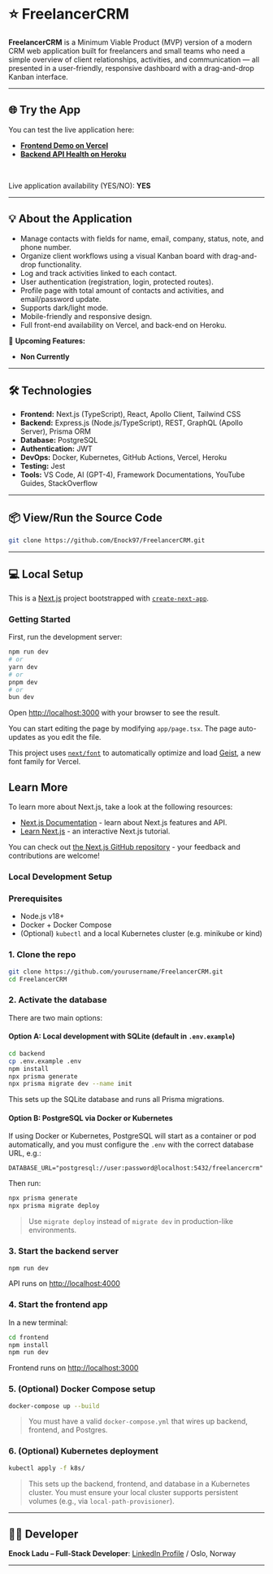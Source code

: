 # ⭐ FreelancerCRM

**FreelancerCRM** is a Minimum Viable Product (MVP) version of a modern CRM web application built for freelancers and small teams who need a simple overview of client relationships, activities, and communication — all presented in a user-friendly, responsive dashboard with a drag-and-drop Kanban interface.

---

## 🌐 Try the App

You can test the live application here: 
- **[Frontend Demo on Vercel](https://freelancercrm-deployment.vercel.app)**
- **[Backend API Health on Heroku](https://freelancercrm-backend-838d0cf51a08.herokuapp.com/api/health)**

<br>

Live application availability (YES/NO): **YES**

---

## 💡 About the Application

- Manage contacts with fields for name, email, company, status, note, and phone number.
- Organize client workflows using a visual Kanban board with drag-and-drop functionality.
- Log and track activities linked to each contact.
- User authentication (registration, login, protected routes).
- Profile page with total amount of contacts and activities, and email/password update.
- Supports dark/light mode.
- Mobile-friendly and responsive design.
- Full front-end availability on Vercel, and back-end on Heroku.

🙏 **Upcoming Features:**
- **Non Currently**

---

## 🛠️ Technologies

- **Frontend:** Next.js (TypeScript), React, Apollo Client, Tailwind CSS
- **Backend:** Express.js (Node.js/TypeScript), REST, GraphQL (Apollo Server), Prisma ORM
- **Database:** PostgreSQL
- **Authentication:** JWT
- **DevOps:** Docker, Kubernetes, GitHub Actions, Vercel, Heroku
- **Testing:** Jest
- **Tools:** VS Code, AI (GPT-4), Framework Documentations, YouTube Guides, StackOverflow

---

## 📦 View/Run the Source Code

```sh
git clone https://github.com/Enock97/FreelancerCRM.git
```

---

## 💻 Local Setup

This is a [Next.js](https://nextjs.org) project bootstrapped with [`create-next-app`](https://nextjs.org/docs/app/api-reference/cli/create-next-app).

### Getting Started

First, run the development server:

```bash
npm run dev
# or
yarn dev
# or
pnpm dev
# or
bun dev
```

Open [http://localhost:3000](http://localhost:3000) with your browser to see the result.

You can start editing the page by modifying `app/page.tsx`. The page auto-updates as you edit the file.

This project uses [`next/font`](https://nextjs.org/docs/app/building-your-application/optimizing/fonts) to automatically optimize and load [Geist](https://vercel.com/font), a new font family for Vercel.

## Learn More

To learn more about Next.js, take a look at the following resources:

- [Next.js Documentation](https://nextjs.org/docs) - learn about Next.js features and API.
- [Learn Next.js](https://nextjs.org/learn) - an interactive Next.js tutorial.

You can check out [the Next.js GitHub repository](https://github.com/vercel/next.js/) - your feedback and contributions are welcome!

### Local Development Setup

### Prerequisites

- Node.js v18+
- Docker + Docker Compose
- (Optional) `kubectl` and a local Kubernetes cluster (e.g. minikube or kind)

### 1. Clone the repo

```bash
git clone https://github.com/yourusername/FreelancerCRM.git
cd FreelancerCRM
```

### 2. Activate the database

There are two main options:

#### Option A: Local development with SQLite (default in `.env.example`)

```bash
cd backend
cp .env.example .env
npm install
npx prisma generate
npx prisma migrate dev --name init
```

This sets up the SQLite database and runs all Prisma migrations.

#### Option B: PostgreSQL via Docker or Kubernetes

If using Docker or Kubernetes, PostgreSQL will start as a container or pod automatically, and you must configure the `.env` with the correct database URL, e.g.:

```
DATABASE_URL="postgresql://user:password@localhost:5432/freelancercrm"
```

Then run:

```bash
npx prisma generate
npx prisma migrate deploy
```

> Use `migrate deploy` instead of `migrate dev` in production-like environments.

### 3. Start the backend server

```bash
npm run dev
```

API runs on [http://localhost:4000](http://localhost:4000)

### 4. Start the frontend app

In a new terminal:

```bash
cd frontend
npm install
npm run dev
```

Frontend runs on [http://localhost:3000](http://localhost:3000)

### 5. (Optional) Docker Compose setup

```bash
docker-compose up --build
```

> You must have a valid `docker-compose.yml` that wires up backend, frontend, and Postgres.

### 6. (Optional) Kubernetes deployment

```bash
kubectl apply -f k8s/
```

> This sets up the backend, frontend, and database in a Kubernetes cluster. You must ensure your local cluster supports persistent volumes (e.g., via `local-path-provisioner`).

---


## 👨‍💻 Developer

**Enock Ladu – Full-Stack Developer**: [LinkedIn Profile](https://www.linkedin.com/in/enock-ladu-b56b0724b/) / Oslo, Norway

---
